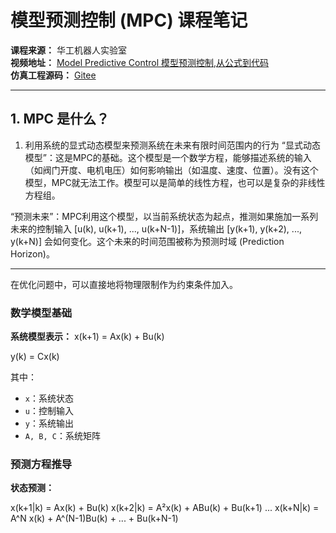 # 模型预测控制 (MPC) 课程笔记

**课程来源：** 华工机器人实验室  
**视频地址：** [Model Predictive Control 模型预测控制,从公式到代码](https://www.bilibili.com/video/BV1U54y1J7wh/?vd_source=bbf7874c85687ec5fb9348883f1a1b37)  
**仿真工程源码：** [Gitee](https://gitee.com/)

---

## 1. MPC 是什么？ 

1. 利用系统的显式动态模型来预测系统在未来有限时间范围内的行为
“显式动态模型”：这是MPC的基础。这个模型是一个数学方程，能够描述系统的输入（如阀门开度、电机电压）如何影响输出（如温度、速度、位置）。没有这个模型，MPC就无法工作。模型可以是简单的线性方程，也可以是复杂的非线性方程组。

“预测未来”：MPC利用这个模型，以当前系统状态为起点，推测如果施加一系列未来的控制输入 [u(k), u(k+1), ..., u(k+N-1)]，系统输出 [y(k+1), y(k+2), ..., y(k+N)] 会如何变化。这个未来的时间范围被称为预测时域 (Prediction Horizon)。

---
在优化问题中，可以直接地将物理限制作为约束条件加入。
### 数学模型基础
**系统模型表示：**
x(k+1) = Ax(k) + Bu(k)  

y(k) = Cx(k)  

其中：
- `x`：系统状态
- `u`：控制输入  
- `y`：系统输出
- `A, B, C`：系统矩阵

### 预测方程推导
**状态预测：**  

x(k+1|k) = Ax(k) + Bu(k)
x(k+2|k) = A²x(k) + ABu(k) + Bu(k+1)
...
x(k+N|k) = A^N x(k) + A^(N-1)Bu(k) + ... + Bu(k+N-1)  
